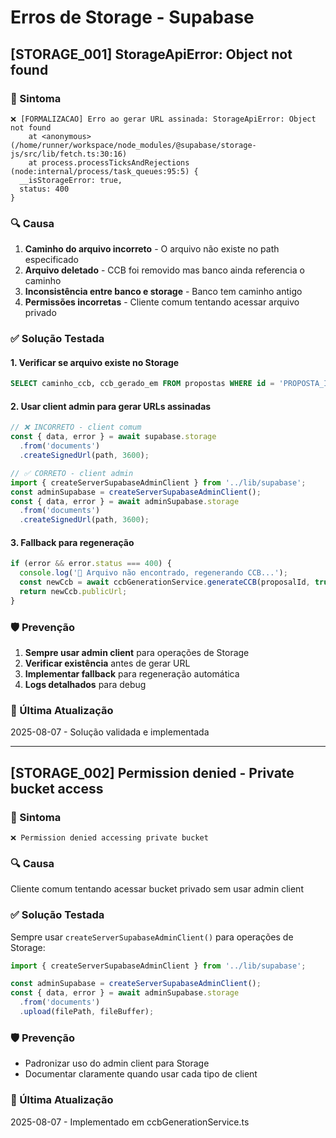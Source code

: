 # Erros de Storage - Supabase

## [STORAGE_001] StorageApiError: Object not found

### 🚨 Sintoma
```
❌ [FORMALIZACAO] Erro ao gerar URL assinada: StorageApiError: Object not found
    at <anonymous> (/home/runner/workspace/node_modules/@supabase/storage-js/src/lib/fetch.ts:30:16)
    at process.processTicksAndRejections (node:internal/process/task_queues:95:5) {
  __isStorageError: true,
  status: 400
}
```

### 🔍 Causa
1. **Caminho do arquivo incorreto** - O arquivo não existe no path especificado
2. **Arquivo deletado** - CCB foi removido mas banco ainda referencia o caminho
3. **Inconsistência entre banco e storage** - Banco tem caminho antigo
4. **Permissões incorretas** - Cliente comum tentando acessar arquivo privado

### ✅ Solução Testada

#### 1. Verificar se arquivo existe no Storage
```sql
SELECT caminho_ccb, ccb_gerado_em FROM propostas WHERE id = 'PROPOSTA_ID';
```

#### 2. Usar client admin para gerar URLs assinadas
```javascript
// ❌ INCORRETO - client comum
const { data, error } = await supabase.storage
  .from('documents')
  .createSignedUrl(path, 3600);

// ✅ CORRETO - client admin
import { createServerSupabaseAdminClient } from '../lib/supabase';
const adminSupabase = createServerSupabaseAdminClient();
const { data, error } = await adminSupabase.storage
  .from('documents')
  .createSignedUrl(path, 3600);
```

#### 3. Fallback para regeneração
```javascript
if (error && error.status === 400) {
  console.log('🔄 Arquivo não encontrado, regenerando CCB...');
  const newCcb = await ccbGenerationService.generateCCB(proposalId, true);
  return newCcb.publicUrl;
}
```

### 🛡️ Prevenção
1. **Sempre usar admin client** para operações de Storage
2. **Verificar existência** antes de gerar URL
3. **Implementar fallback** para regeneração automática
4. **Logs detalhados** para debug

### 📅 Última Atualização
2025-08-07 - Solução validada e implementada

---

## [STORAGE_002] Permission denied - Private bucket access

### 🚨 Sintoma
```
❌ Permission denied accessing private bucket
```

### 🔍 Causa
Cliente comum tentando acessar bucket privado sem usar admin client

### ✅ Solução Testada
Sempre usar `createServerSupabaseAdminClient()` para operações de Storage:

```javascript
import { createServerSupabaseAdminClient } from '../lib/supabase';

const adminSupabase = createServerSupabaseAdminClient();
const { data, error } = await adminSupabase.storage
  .from('documents')
  .upload(filePath, fileBuffer);
```

### 🛡️ Prevenção
- Padronizar uso do admin client para Storage
- Documentar claramente quando usar cada tipo de client

### 📅 Última Atualização
2025-08-07 - Implementado em ccbGenerationService.ts